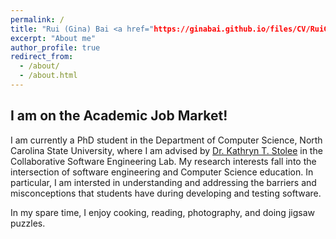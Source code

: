 ```yaml
---
permalink: /
title: "Rui (Gina) Bai <a href="https://ginabai.github.io/files/CV/RuiGinaBai_CV_2021.pdf" target="_blank">Curriculum Vitae</a> "
excerpt: "About me"
author_profile: true
redirect_from: 
  - /about/
  - /about.html
---
```


## I am on the Academic Job Market!

I am currently a PhD student in the Department of Computer Science, North Carolina State University, where I am advised by <a href="https://kstolee.github.io" target="_blank">Dr. Kathryn T. Stolee</a> in the Collaborative Software Engineering Lab. My research interests fall into the intersection of software engineering and Computer Science education. In particular, I am intersted in understanding and addressing the barriers and misconceptions that students have during developing and testing software.

In my spare time, I enjoy cooking, reading, photography, and doing jigsaw puzzles.
